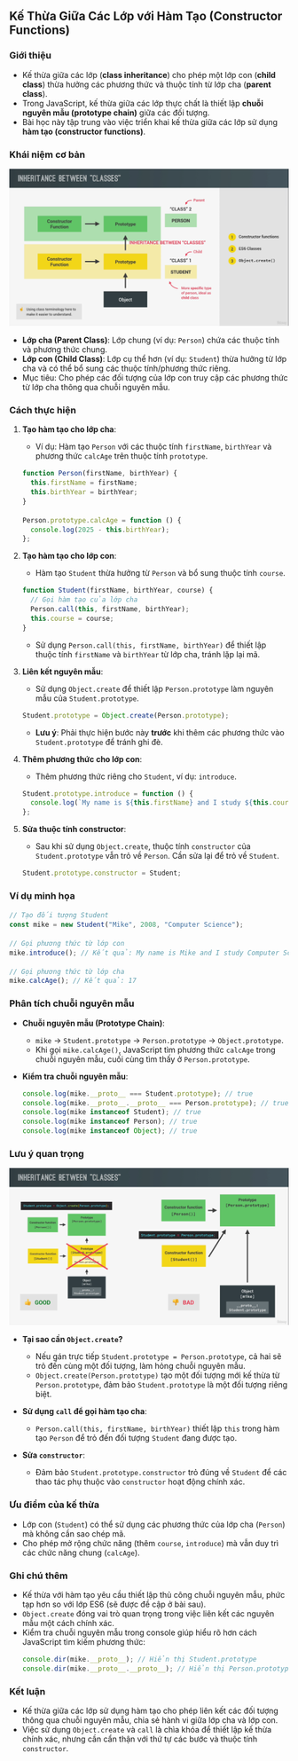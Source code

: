 ## Kế Thừa Giữa Các Lớp với Hàm Tạo (Constructor Functions)

### Giới thiệu

- Kế thừa giữa các lớp (**class inheritance**) cho phép một lớp con (**child class**) thừa hưởng các phương thức và thuộc tính từ lớp cha (**parent class**).
- Trong JavaScript, kế thừa giữa các lớp thực chất là thiết lập **chuỗi nguyên mẫu (prototype chain)** giữa các đối tượng.
- Bài học này tập trung vào việc triển khai kế thừa giữa các lớp sử dụng **hàm tạo (constructor functions)**.

### Khái niệm cơ bản

![a](/md_assets/Inherit-Function.png)

- **Lớp cha (Parent Class)**: Lớp chung (ví dụ: `Person`) chứa các thuộc tính và phương thức chung.
- **Lớp con (Child Class)**: Lớp cụ thể hơn (ví dụ: `Student`) thừa hưởng từ lớp cha và có thể bổ sung các thuộc tính/phương thức riêng.
- Mục tiêu: Cho phép các đối tượng của lớp con truy cập các phương thức từ lớp cha thông qua chuỗi nguyên mẫu.

### Cách thực hiện

1. **Tạo hàm tạo cho lớp cha**:

   - Ví dụ: Hàm tạo `Person` với các thuộc tính `firstName`, `birthYear` và phương thức `calcAge` trên thuộc tính `prototype`.

   ```javascript
   function Person(firstName, birthYear) {
     this.firstName = firstName;
     this.birthYear = birthYear;
   }

   Person.prototype.calcAge = function () {
     console.log(2025 - this.birthYear);
   };
   ```

2. **Tạo hàm tạo cho lớp con**:

   - Hàm tạo `Student` thừa hưởng từ `Person` và bổ sung thuộc tính `course`.

   ```javascript
   function Student(firstName, birthYear, course) {
     // Gọi hàm tạo của lớp cha
     Person.call(this, firstName, birthYear);
     this.course = course;
   }
   ```

   - Sử dụng `Person.call(this, firstName, birthYear)` để thiết lập thuộc tính `firstName` và `birthYear` từ lớp cha, tránh lặp lại mã.

3. **Liên kết nguyên mẫu**:

   - Sử dụng `Object.create` để thiết lập `Person.prototype` làm nguyên mẫu của `Student.prototype`.

   ```javascript
   Student.prototype = Object.create(Person.prototype);
   ```

   - **Lưu ý**: Phải thực hiện bước này **trước** khi thêm các phương thức vào `Student.prototype` để tránh ghi đè.

4. **Thêm phương thức cho lớp con**:

   - Thêm phương thức riêng cho `Student`, ví dụ: `introduce`.

   ```javascript
   Student.prototype.introduce = function () {
     console.log(`My name is ${this.firstName} and I study ${this.course}`);
   };
   ```

5. **Sửa thuộc tính constructor**:

   - Sau khi sử dụng `Object.create`, thuộc tính `constructor` của `Student.prototype` vẫn trỏ về `Person`. Cần sửa lại để trỏ về `Student`.

   ```javascript
   Student.prototype.constructor = Student;
   ```

### Ví dụ minh họa

```javascript
// Tạo đối tượng Student
const mike = new Student("Mike", 2008, "Computer Science");

// Gọi phương thức từ lớp con
mike.introduce(); // Kết quả: My name is Mike and I study Computer Science

// Gọi phương thức từ lớp cha
mike.calcAge(); // Kết quả: 17
```

### Phân tích chuỗi nguyên mẫu

- **Chuỗi nguyên mẫu (Prototype Chain)**:

  - `mike` → `Student.prototype` → `Person.prototype` → `Object.prototype`.
  - Khi gọi `mike.calcAge()`, JavaScript tìm phương thức `calcAge` trong chuỗi nguyên mẫu, cuối cùng tìm thấy ở `Person.prototype`.

- **Kiểm tra chuỗi nguyên mẫu**:
  ```javascript
  console.log(mike.__proto__ === Student.prototype); // true
  console.log(mike.__proto__.__proto__ === Person.prototype); // true
  console.log(mike instanceof Student); // true
  console.log(mike instanceof Person); // true
  console.log(mike instanceof Object); // true
  ```

### Lưu ý quan trọng

![a](/md_assets/Inherit-Good-Bad.png)

- **Tại sao cần `Object.create`?**

  - Nếu gán trực tiếp `Student.prototype = Person.prototype`, cả hai sẽ trỏ đến cùng một đối tượng, làm hỏng chuỗi nguyên mẫu.
  - `Object.create(Person.prototype)` tạo một đối tượng mới kế thừa từ `Person.prototype`, đảm bảo `Student.prototype` là một đối tượng riêng biệt.

- **Sử dụng `call` để gọi hàm tạo cha**:

  - `Person.call(this, firstName, birthYear)` thiết lập `this` trong hàm tạo `Person` để trỏ đến đối tượng `Student` đang được tạo.

- **Sửa `constructor`**:
  - Đảm bảo `Student.prototype.constructor` trỏ đúng về `Student` để các thao tác phụ thuộc vào `constructor` hoạt động chính xác.

### Ưu điểm của kế thừa

- Lớp con (`Student`) có thể sử dụng các phương thức của lớp cha (`Person`) mà không cần sao chép mã.
- Cho phép mở rộng chức năng (thêm `course`, `introduce`) mà vẫn duy trì các chức năng chung (`calcAge`).

### Ghi chú thêm

- Kế thừa với hàm tạo yêu cầu thiết lập thủ công chuỗi nguyên mẫu, phức tạp hơn so với lớp ES6 (sẽ được đề cập ở bài sau).
- `Object.create` đóng vai trò quan trọng trong việc liên kết các nguyên mẫu một cách chính xác.
- Kiểm tra chuỗi nguyên mẫu trong console giúp hiểu rõ hơn cách JavaScript tìm kiếm phương thức:
  ```javascript
  console.dir(mike.__proto__); // Hiển thị Student.prototype
  console.dir(mike.__proto__.__proto__); // Hiển thị Person.prototype
  ```

### Kết luận

- Kế thừa giữa các lớp sử dụng hàm tạo cho phép liên kết các đối tượng thông qua chuỗi nguyên mẫu, chia sẻ hành vi giữa lớp cha và lớp con.
- Việc sử dụng `Object.create` và `call` là chìa khóa để thiết lập kế thừa chính xác, nhưng cần cẩn thận với thứ tự các bước và thuộc tính `constructor`.
